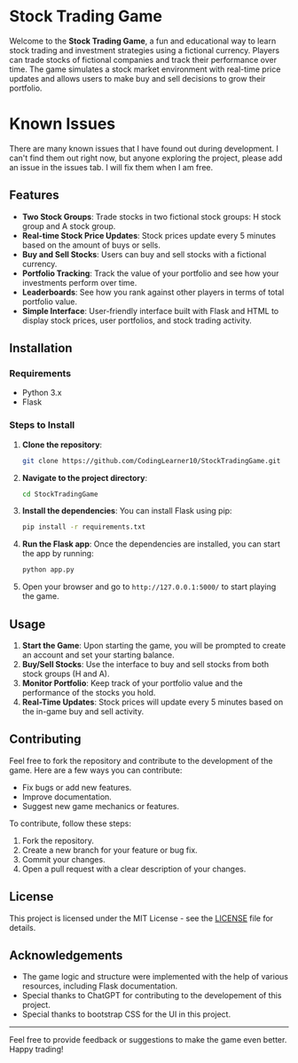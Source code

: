 
# Stock Trading Game

Welcome to the **Stock Trading Game**, a fun and educational way to learn stock trading and investment strategies using a fictional currency. Players can trade stocks of fictional companies and track their performance over time. The game simulates a stock market environment with real-time price updates and allows users to make buy and sell decisions to grow their portfolio.

# Known Issues
There are many known issues that I have found out during development. I can't find them out right now, but anyone exploring the project, please add an issue in the issues tab. I will fix them when I am free.

## Features

- **Two Stock Groups**: Trade stocks in two fictional stock groups: H stock group and A stock group.
- **Real-time Stock Price Updates**: Stock prices update every 5 minutes based on the amount of buys or sells.
- **Buy and Sell Stocks**: Users can buy and sell stocks with a fictional currency.
- **Portfolio Tracking**: Track the value of your portfolio and see how your investments perform over time.
- **Leaderboards**: See how you rank against other players in terms of total portfolio value.
- **Simple Interface**: User-friendly interface built with Flask and HTML to display stock prices, user portfolios, and stock trading activity.

## Installation

### Requirements

- Python 3.x
- Flask

### Steps to Install

1. **Clone the repository**:
   ```bash
   git clone https://github.com/CodingLearner10/StockTradingGame.git
   ```

2. **Navigate to the project directory**:
   ```bash
   cd StockTradingGame
   ```

3. **Install the dependencies**:
   You can install Flask using pip:
   ```bash
   pip install -r requirements.txt
   ```

4. **Run the Flask app**:
   Once the dependencies are installed, you can start the app by running:
   ```bash
   python app.py
   ```

5. Open your browser and go to `http://127.0.0.1:5000/` to start playing the game.

## Usage

1. **Start the Game**: Upon starting the game, you will be prompted to create an account and set your starting balance.
2. **Buy/Sell Stocks**: Use the interface to buy and sell stocks from both stock groups (H and A).
3. **Monitor Portfolio**: Keep track of your portfolio value and the performance of the stocks you hold.
4. **Real-Time Updates**: Stock prices will update every 5 minutes based on the in-game buy and sell activity.

## Contributing

Feel free to fork the repository and contribute to the development of the game. Here are a few ways you can contribute:

- Fix bugs or add new features.
- Improve documentation.
- Suggest new game mechanics or features.

To contribute, follow these steps:
1. Fork the repository.
2. Create a new branch for your feature or bug fix.
3. Commit your changes.
4. Open a pull request with a clear description of your changes.

## License

This project is licensed under the MIT License - see the [LICENSE](LICENSE) file for details.

## Acknowledgements

- The game logic and structure were implemented with the help of various resources, including Flask documentation.
- Special thanks to ChatGPT for contributing to the developement of this project.
- Special thanks to bootstrap CSS for the UI in this project.

---

Feel free to provide feedback or suggestions to make the game even better. Happy trading!
